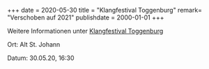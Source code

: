+++
date = 2020-05-30
title = "Klangfestival Toggenburg"
remark= "Verschoben auf 2021"
publishdate = 2000-01-01
+++

Weitere Informationen unter [Klangfestival Toggenburg](https://klangwelt.swiss/de/klangfestival/konzertprogramm/am-unbekannten-ende-europas.html)

Ort: Alt St. Johann

Datum: 30.05.20, 16:30
